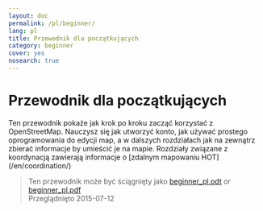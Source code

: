 ```yaml
---
layout: doc
permalink: /pl/beginner/
lang: pl
title: Przewodnik dla początkujących
category: beginner
cover: yes
nosearch: true
---
```


Przewodnik dla początkujących
================


Ten przewodnik pokaże jak krok po kroku zacząć korzystać z OpenStreetMap. Nauczysz się 
jak utworzyć konto, jak używać prostego oprogramowania do edycji map, a w dalszych rozdziałach jak na zewnątrz
zbierać informacje by umieścić je na mapie. Rozdziały związane z koordynacją zawierają informacje o [zdalnym mapowaniu HOT] (/en/coordination/) 

> Ten przewodnik może być ściągnięty jako [beginner_pl.odt](/files/beginner_pl.odt) or [beginner_pl.pdf](/files/beginner_pl.pdf)  
> Przeglądnięto 2015-07-12  